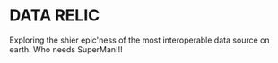 # DATA RELIC

Exploring the shier epic'ness of the most interoperable data source on earth. Who needs SuperMan!!!
